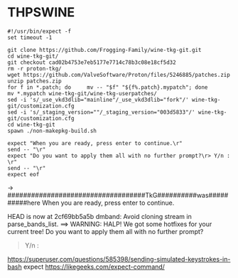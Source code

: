 # THPSWINE
    #!/usr/bin/expect -f
    set timeout -1
    
    git clone https://github.com/Frogging-Family/wine-tkg-git.git
    cd wine-tkg-git/
    git checkout cad02b4753e7eb5177e7714c78b3c08e18cf5d32
    rm -r proton-tkg/
    wget https://github.com/ValveSoftware/Proton/files/5246885/patches.zip
    unzip patches.zip
    for f in *.patch; do     mv -- "$f" "${f%.patch}.mypatch"; done
    mv *.mypatch wine-tkg-git/wine-tkg-userpatches/
    sed -i 's/_use_vkd3dlib="mainline"/_use_vkd3dlib="fork"/' wine-tkg-git/customization.cfg
    sed -i 's/_staging_version=""/_staging_version="003d5833"/' wine-tkg-git/customization.cfg
    cd wine-tkg-git
    spawn ./non-makepkg-build.sh
    
    expect "When you are ready, press enter to continue.\r"
    send -- "\r"
    expect "Do you want to apply them all with no further prompt?\r> Y/n : \r"
    send -- "\r"
    expect eof

 -> ###################################TkG##########was##########here
When you are ready, press enter to continue.
<Enter>


HEAD is now at 2cf69bb5a5b dmband: Avoid cloning stream in parse_bands_list.
 ==> WARNING: HALP! We got some hotfixes for your current tree!
Do you want to apply them all with no further prompt?
> Y/n : 
<Enter>



https://superuser.com/questions/585398/sending-simulated-keystrokes-in-bash
expect
https://likegeeks.com/expect-command/
